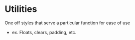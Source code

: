 Utilities
=========

One off styles that serve a particular function for ease of use

- ex. Floats, clears, padding, etc.
